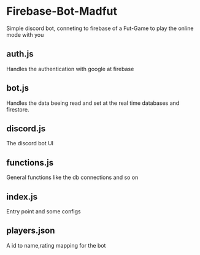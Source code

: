 # Firebase-Bot-Madfut
Simple discord bot, conneting to firebase of a Fut-Game to play the online mode with you

## auth.js
Handles the authentication with google at firebase

## bot.js
Handles the data beeing read and set at the real time databases and firestore.

## discord.js
The discord bot UI

## functions.js
General functions like the db connections and so on

## index.js
Entry point and some configs

## players.json
A id to name,rating mapping for the bot

